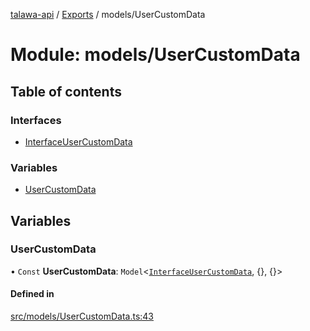 [talawa-api](../README.md) / [Exports](../modules.md) / models/UserCustomData

# Module: models/UserCustomData

## Table of contents

### Interfaces

- [InterfaceUserCustomData](../interfaces/models_UserCustomData.InterfaceUserCustomData.md)

### Variables

- [UserCustomData](models_UserCustomData.md#usercustomdata)

## Variables

### UserCustomData

• `Const` **UserCustomData**: `Model`\<[`InterfaceUserCustomData`](../interfaces/models_UserCustomData.InterfaceUserCustomData.md), {}, {}\>

#### Defined in

[src/models/UserCustomData.ts:43](https://github.com/PalisadoesFoundation/talawa-api/blob/7fc03c3/src/models/UserCustomData.ts#L43)
